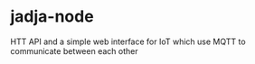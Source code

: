 # jadja-node
HTT API and a simple web interface for IoT which use MQTT to communicate between each other
